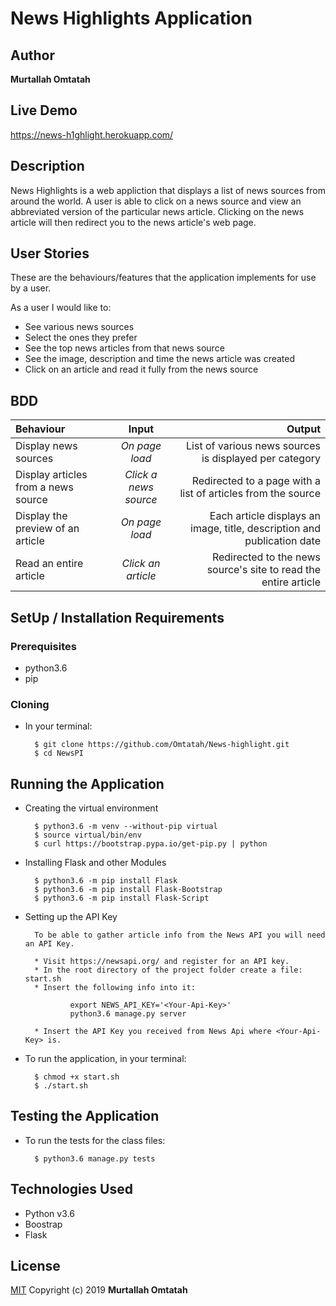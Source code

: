 # News Highlights Application

## Author
**Murtallah Omtatah**

## Live Demo
 https://news-h1ghlight.herokuapp.com/
## Description

News Highlights is a web appliction that displays a list of news sources from around the world. A user is able to click on a news source and view an abbreviated version of the particular news article. Clicking on the news article will then redirect you to the news article's web page.

## User Stories
These are the behaviours/features that the application implements for use by a user.

As a user I would like to:
* See various news sources
* Select the ones they prefer
* See the top news articles from that news source
* See the image, description and time the news article was created
* Click on an article and read it fully from the news source

## BDD
| Behaviour | Input | Output |
| :---------------- | :---------------: | ------------------: |
| Display news sources | *On page load* | List of various news sources is displayed per category |
| Display articles from a news source | *Click a news source* | Redirected to a page with a list of articles from the source |
| Display the preview of an article | *On page load* | Each article displays an image, title, description and publication date |
| Read an entire article | *Click an article* | Redirected to the news source's site to read the entire article |

## SetUp / Installation Requirements
### Prerequisites
* python3.6
* pip

### Cloning
* In your terminal:

        $ git clone https://github.com/Omtatah/News-highlight.git
        $ cd NewsPI

## Running the Application
* Creating the virtual environment

        $ python3.6 -m venv --without-pip virtual
        $ source virtual/bin/env
        $ curl https://bootstrap.pypa.io/get-pip.py | python

* Installing Flask and other Modules

        $ python3.6 -m pip install Flask
        $ python3.6 -m pip install Flask-Bootstrap
        $ python3.6 -m pip install Flask-Script

* Setting up the API Key

        To be able to gather article info from the News API you will need an API Key.

        * Visit https://newsapi.org/ and register for an API key.
        * In the root directory of the project folder create a file: start.sh
        * Insert the following info into it:

                export NEWS_API_KEY='<Your-Api-Key>'
                python3.6 manage.py server

        * Insert the API Key you received from News Api where <Your-Api-Key> is.

* To run the application, in your terminal:

        $ chmod +x start.sh
        $ ./start.sh

## Testing the Application
* To run the tests for the class files:

        $ python3.6 manage.py tests

## Technologies Used

* Python v3.6
* Boostrap
* Flask

## License
[MIT](./License)
 Copyright (c) 2019 **Murtallah Omtatah**
